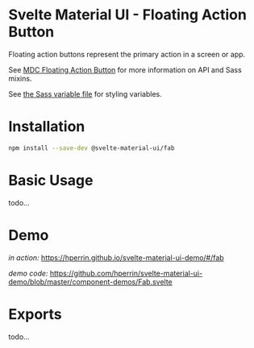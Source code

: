 # Svelte Material UI - Floating Action Button

Floating action buttons represent the primary action in a screen or app.

See [MDC Floating Action Button](https://material.io/develop/web/components/buttons/floating-action-buttons/) for more information on API and Sass mixins.

See [the Sass variable file](https://github.com/material-components/material-components-web/blob/v3.1.1/packages/mdc-fab/_variables.scss) for styling variables.

# Installation

```sh
npm install --save-dev @svelte-material-ui/fab
```

# Basic Usage

todo...

# Demo

*in action:* https://hperrin.github.io/svelte-material-ui-demo/#/fab

*demo code:* https://github.com/hperrin/svelte-material-ui-demo/blob/master/component-demos/Fab.svelte

# Exports

todo...